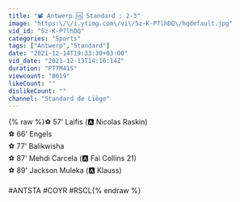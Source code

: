 ```yaml
---
title: "📽 Antwerp 🆚 Standard : 2-3"
image: "https:\/\/i.ytimg.com\/vi\/5z-K-P7lhDQ\/hqdefault.jpg"
vid_id: "5z-K-P7lhDQ"
categories: "Sports"
tags: ["Antwerp","Standard"]
date: "2021-12-14T19:33:30+03:00"
vid_date: "2021-12-13T14:16:14Z"
duration: "PT7M41S"
viewcount: "8019"
likeCount: ""
dislikeCount: ""
channel: "Standard de Liège"
---
```

{% raw %}⚽ 57' Laifis (🅰 Nicolas Raskin)<br />⚽ 66' Engels<br />⚽ 77' Balikwisha<br />⚽ 87' Mehdi Carcela (🅰 Fai Collins 21)<br />⚽ 89' Jackson Muleka (🅰 Klauss)<br /><br />#ANTSTA #COYR #RSCL{% endraw %}
